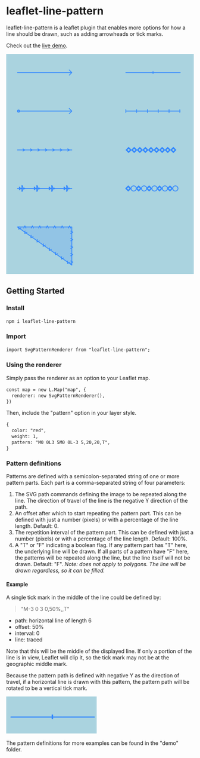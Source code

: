 # leaflet-line-pattern

leaflet-line-pattern is a leaflet plugin that enables more options for how a line should be drawn, such as adding arrowheads or tick marks.

Check out the [live demo](https://tjasz.github.io/leaflet-line-pattern/).

![lines drawn with various patterns](./img/demo.png)

## Getting Started

### Install

`npm i leaflet-line-pattern`

### Import

`import SvgPatternRenderer from "leaflet-line-pattern";`

### Using the renderer

Simply pass the renderer as an option to your Leaflet map.

```
const map = new L.Map("map", {
  renderer: new SvgPatternRenderer(),
})
```

Then, include the "pattern" option in your layer style.

```
{
  color: "red",
  weight: 1,
  pattern: "M0 0L3 5M0 0L-3 5,20,20,T",
}
```

### Pattern definitions

Patterns are defined with a semicolon-separated string of one or more pattern parts. Each part is a comma-separated string of four parameters:

1. The SVG path commands defining the image to be repeated along the line.
   The direction of travel of the line is the negative Y direction of the path.
1. An offset after which to start repeating the pattern part. This can be defined
   with just a number (pixels) or with a percentage of the line length.
   Default: 0.
1. The repetition interval of the pattern part. This can be defined
   with just a number (pixels) or with a percentage of the line length.
   Default: 100%.
1. A "T" or "F" indicating a boolean flag. If any pattern part has "T" here,
   the underlying line will be drawn.
   If all parts of a pattern have "F" here, the patterns will be repeated along
   the line, but the line itself will not be drawn.
   Default: "F".
   _Note: does not apply to polygons. The line will be drawn regardless, so it can be filled._

#### Example

A single tick mark in the middle of the line could be defined by:

> "M-3 0 3 0,50%,,T"

- path: horizontal line of length 6
- offset: 50%
- interval: 0
- line: traced

Note that this will be the middle of the displayed line.
If only a portion of the line is in view, Leaflet will clip it,
so the tick mark may not be at the geographic middle mark.

Because the pattern path is defined with negative Y as the direction of travel,
if a horizontal line is drawn with this pattern,
the pattern path will be rotated to be a vertical tick mark.

![a horizontal line with a vertical tick mark in the middle](./img/example.png)

The pattern definitions for more examples can be found in the "demo" folder.